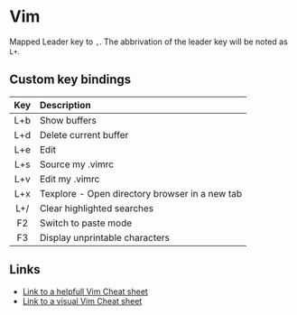 # Vim

Mapped Leader key to `,`. The abbrivation of the leader key will be noted as `L+`.

## Custom key bindings

| Key | Description |
|:---:|:------------|
|L+b  | Show buffers |
|L+d  | Delete current buffer |
|L+e  | Edit |
|L+s  | Source my .vimrc |
|L+v  | Edit my .vimrc |
|L+x  | Texplore - Open directory browser in a new tab |
|L+/  | Clear highlighted searches |
|F2   | Switch to paste mode |
|F3   | Display unprintable characters |

## Links

* [Link to a helpfull Vim Cheat sheet](https://vim.rtorr.com/ "Vim Cheat Sheet")
* [Link to a visual Vim Cheat sheet](http://people.csail.mit.edu/vgod/vim/vim-cheat-sheet-en.png)

